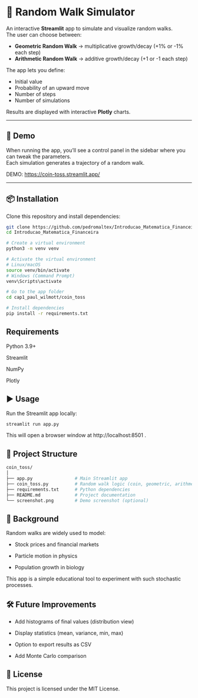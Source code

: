 # 🎲 Random Walk Simulator

An interactive **Streamlit** app to simulate and visualize random walks.  
The user can choose between:

- **Geometric Random Walk** → multiplicative growth/decay (+1% or -1% each step)  
- **Arithmetic Random Walk** → additive growth/decay (+1 or -1 each step)  

The app lets you define:

- Initial value  
- Probability of an upward move  
- Number of steps  
- Number of simulations  

Results are displayed with interactive **Plotly** charts.

---

## 🚀 Demo

When running the app, you’ll see a control panel in the sidebar where you can tweak the parameters.  
Each simulation generates a trajectory of a random walk.

DEMO: https://coin-toss.streamlit.app/

---

## 📦 Installation

Clone this repository and install dependencies:

```bash
git clone https://github.com/pedromaltex/Introducao_Matematica_Financeira.git
cd Introducao_Matematica_Financeira

# Create a virtual environment
python3 -m venv venv

# Activate the virtual environment
# Linux/macOS
source venv/bin/activate
# Windows (Command Prompt)
venv\Scripts\activate

# Go to the app folder
cd cap1_paul_wilmott/coin_toss

# Install dependencies
pip install -r requirements.txt
```

## Requirements

Python 3.9+

Streamlit

NumPy

Plotly

## ▶️ Usage

Run the Streamlit app locally:

```bash
streamlit run app.py
```


This will open a browser window at http://localhost:8501
.

## 📂 Project Structure
```bash
coin_toss/
│
├── app.py                # Main Streamlit app
├── coin_toss.py          # Random walk logic (coin, geometric, arithmetic)
├── requirements.txt      # Python dependencies
├── README.md             # Project documentation
└── screenshot.png        # Demo screenshot (optional)
```

## 📖 Background

Random walks are widely used to model:

- Stock prices and financial markets

- Particle motion in physics

- Population growth in biology

This app is a simple educational tool to experiment with such stochastic processes.

## 🛠️ Future Improvements

- Add histograms of final values (distribution view)

- Display statistics (mean, variance, min, max)
 
- Option to export results as CSV
 
- Add Monte Carlo comparison

## 📜 License

This project is licensed under the MIT License.
